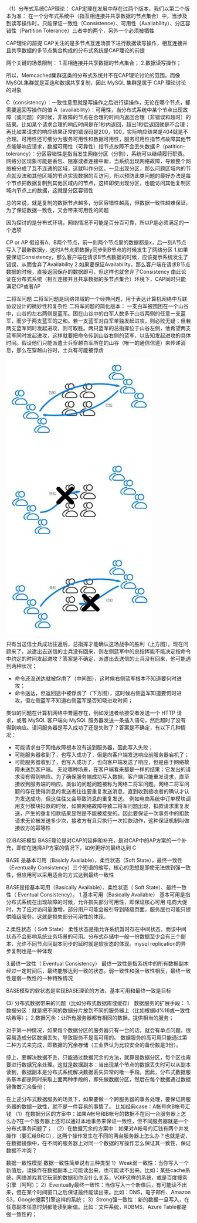 （1）分布式系统CAP理论：
CAP定理在发展中存在过两个版本，我们以第二个版本为准：
在一个分布式系统中（指互相连接并共享数据的节点集合）中，当涉及到读写操作时，只能保证一致性（Consistence）、可用性（Availability）、分区容错性（Partition Tolerance）三者中的两个，另外一个必须被牺牲

CAP理论的前提
CAP关注的是多节点互连场景下进行数据读写操作，相互连接并且共享数据的多节点集合构成的分布式系统是CAP理论的前提

两个关键的场景限制：
1.互相连接并共享数据的节点集合；
2.数据读写操作；

所以，Memcached集群这类的分布式系统并不在CAP理论讨论的范围，而像MySQL集群就是互连和数据共享复制，因此 MySQL 集群是属于 CAP 理论讨论的对象

C（consistency）：一致性意思就是写操作之后进行读操作，无论在哪个节点，都需要返回写操作的值
A（availability）：可用性，当分布式系统中某个节点出现故障（或问题）的时候，非故障的节点在合理的时间内返回合理（非错误和超时）的结果。比如某个请求合理的响应时间是在1秒内返回，超出1秒后返回就是不合理；再比如某请求的响应结果正常的错误码是200，100，实际响应结果是404就是不合理。可用性还可细分为服务可用性和数据可用性，服务可用性指节点故障其他节点能够响应请求，数据可用性（可靠性）指节点故障不会丢失数据
P（patition-tolerancy）：分区容错性是指当发生网络分区（分割），系统可以继续履行职责。网络分区现象可能是丢包、阻塞或者连接中断，当系统出现网络故障，导致整个网络被分成了互不连通的区域，这就叫作分区。一旦出现分区，那么问题区域内的节点就没法和其他区域的节点实现数据的互访问，所以预防此类问题的最好办法是每个节点把数据复制到其他区域内的节点，这样即使出现分区，也能访问其他复制区域内节点上的数据，这就是分区容错性

总的来说，就是复制的数据节点越多，分区容错性越高，但数据一致性越难保证。为了保证数据一致性，又会带来可用性的问题

因为探讨的是分布式环境，网络情况不可能是百分百可靠，所以P是必须满足的一个选项

CP or  AP
假设有A、B两个节点，前一刻两个节点里的数据都是x，后一刻A节点写入了最新数据y，这时A节点把数据y同步到B节点的时候发生了网络分区
1.如果要保证Consistency，那么客户端在请求B节点数据的时候，应该提示系统发生了错误，从而舍弃了Availability
2.如果要保证Availability，那么客户端在请求B节点数据的时候，直接返回保存的数据即可，但这样也就舍弃了Consistency
由此论证在分布式系统（相互连接并且共享数据的多节点集合）环境下，CAP同时只能满足CP或者AP

二将军问题
二将军问题是网络领域的一个经典问题，用于表达计算机网络中互联协议设计的微妙性和复杂性
二将军问题的简化版本：
一支白军被围困在一个山谷中，山谷的左右两侧是蓝军。困在山谷中的白军人数多于山谷两侧的任意一支蓝军，而少于两支蓝军的之和。若一支蓝军对白军单独发起进攻，则必败无疑；但若两支蓝军同时发起进攻，则可取胜。两只蓝军的总指挥位于山谷左侧，他希望两支蓝军同时发起进攻，这样就要把命令传到山谷右侧的蓝军，以告知发起进攻的具体时间。假设他们只能派遣士兵穿越白军所在的山谷（唯一的通信信道）来传递消息，那么在穿越山谷时，士兵有可能被俘虏

![image](https://github.com/xiaoyuge/Tech-Notes/blob/main/%E5%88%86%E5%B8%83%E5%BC%8F%E7%B3%BB%E7%BB%9F/resources/twogenerals.jpg)

只有当送信士兵成功往返后，总指挥才能确认这场战争的胜利（上方图）。现在问题来了，派遣出去送信的士兵没有回来，则左侧蓝军中的总指挥能不能决定按命令中约定的时间发起进攻？答案是不确定，派遣出去送信的士兵没有回来，他可能遇到两种状况：
* 命令还没送达就被俘虏了（中间图），这时候右侧蓝军根本不知道要何时进攻；
* 命令送达，但返回途中被俘虏了（下方图），这时候右侧蓝军知道要何时进攻，但左侧蓝军不知道右侧蓝军是否知晓进攻时间；

类似的问题在计算机网络中普遍存在，例如发送者给接受者发送一个 HTTP 请求，或者 MySQL 客户端向 MySQL 服务器发送一条插入语句，然后超时了没有得到响应。请问服务器是写入成功了还是失败了？答案是不确定，有以下几种情况：
* 可能请求由于网络故障根本没有送到服务器，因此写入失败；
* 可能服务器收到了，也写入成功了，但是向客户端发送响应前服务器宕机了；
* 可能服务器收到了，也写入成功了，也向客户端发送了响应，但是由于网络故障未送到客户端。
无论哪种场景，在客户端看来都是一样的结果：它发出的请求没有得到响应。为了确保服务端成功写入数据，客户端只能重发请求，直至接收到服务端的响应。类似的问题问题被称为网络二将军问题。网络二将军问题的存在使得消息的发送者往往要重复发送消息，直到收到接收者的确认才认为发送成功，但这往往又会导致消息的重复发送。 例如电商系统中订单模块调用支付模块扣款的时候，如果网络故障导致二将军问题出现，扣款请求重复发送，产生的重复扣款结果显然是不能被接受的。因此要保证一次事务中的扣款请求无论被发送多少次，接收方有且只执行一次扣款动作，这种保证机制叫做接收方的幂等性

(2)BASE模型
BASE理论是对CAP的延伸和补充，是对CAP中的AP方案的一个补充，即使在选择AP方案的情况下，如何更好的最终达到 C

BASE 是基本可用（Basicly Available），柔性状态（Soft State），最终一致性（Eventually Consistency）三个短语的缩写，核心的思想是即使无法做到强一致性，但应用可以采用适合的方式达到最终一致性

BASE是指基本可用（Basically Available）、柔性状态（ Soft State）、最终一致性（ Eventual Consistency）。
1.基本可用（Basically Available）
基本可用是指分布式系统在出现故障的时候，允许损失部分可用性，即保证核心可用
电商大促时，为了应对访问量激增，部分用户可能会被引导到降级页面，服务层也可能只提供降级服务。这就是损失部分可用性的体现。

2.柔性状态（ Soft State）
柔性状态是指允许系统暂时存在中间状态，而该中间状态不会影响系统业务场景的可用。分布式存储中一般一份数据至少会有三个副本，允许不同节点间副本同步的延时就是软状态的体现。mysql replication的异步复制也是一种体现

3.最终一致性（ Eventual Consistency）
最终一致性是指系统中的所有数据副本经过一定时间后，最终能够达到一致的状态。弱一致性和强一致性相反，最终一致性是弱一致性的一种特殊情况

BASE模型的软状态是实现BASE理论的方法，基本可用和最终一致是目标

(3) 分布式数据带来的问题（比如分布式数据库或缓存）
数据服务的扩展手段：
1.数据分区：就是把不同的数据分片放到不同的服务器上（比如根据id%16或一致性哈希等）；
2.数据冗余：让所有服务器都有相同的数据，提供相当的服务；

对于第一种情况，如果每个数据分区的服务器只有一台的话，就会有单点问题，很容易造成分区数据丢失，导致服务不是高可用的。
数据服务的高可用只能通过第二种方式来完成，即数据的冗余存储（工业界认为比较安全的备份数是3份）。

综上，要解决数据不丢，只能通过数据冗余的方法，就算是数据分区，每个区也需要进行数据冗余处理。这就是数据副本：当出现某个节点的数据丢失时可以从副本读到，数据副本是分布式系统解决数据丢失异常的唯一手段。因此，分布式数据服务基本都是同时采取上面两种手段的，即先做数据分区，然后在每个数据通过数据镜像做冗余备份；

在上述分布式数据服务的场景下，如果要做一个跨服务器的事务处理，要保证跨服务器的数据一致性，就不是一件容易的事情了。
比如经典case：A帐号向B帐号汇钱
（1）在数据分区的方案中：如果A帐号和B帐号的数据不在同一台服务器上怎么办?在一个服务器上还可以通过本地事务来保证一致性，但不同服务器就是一个分布式事务问题了；
（2）在数据冗余的方案中：如果对A帐号的汇钱有两个并发操作（要汇给B和C），这两个操作发生在不同的两台服务器上怎么办？也就是说，在数据镜像中，在不同的服务器上对同一个数据的写操作怎么保证其一致性，保证数据不冲突？

数据一致性模型
数据一致性简单说有三种类型
1）Weak弱一致性：当你写入一个新值后，读操作在数据副本上可能读出来，也可能读不出来。比如：某些cache系统，网络游戏其它玩家的数据和你没什么关系，VOIP这样的系统，或是百度搜索引擎（呵呵）；
2）Eventually最终一致性：当你写入一个新值后，有可能读不出来，但在某个时间窗口之后保证最终能读出来。比如：DNS，电子邮件、Amazon S3，Google搜索引擎这样的系统；
3）Strong强一致性：新的数据一旦写入，在任意副本任意时刻都能读到新值。比如：文件系统，RDBMS，Azure Table都是强一致性的；

